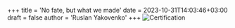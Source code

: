 
+++
title = 'No fate, but what we made'
date = 2023-10-31T14:03:46+03:00
draft = false
author = 'Ruslan Yakovenko'
+++
![Certification](/lib/images/rimg1.jpg)
